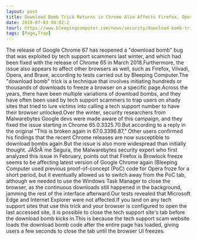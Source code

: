```yaml
---
layout: post
title: Download Bomb Trick Returns in Chrome Also Affects Firefox, Opera, Vivaldi and Brave
date: 2018-07-03 00:02:2
tourl: https://www.bleepingcomputer.com/news/security/download-bomb-trick-returns-in-chrome-also-affects-firefox-opera-vivaldi-and-brave/
tags: [Page,Trap]
---
```

The release of Google Chrome 67 has reopened a "download bomb" bug that was exploited by tech support scammers last winter, and which had been fixed with the release of Chrome 65 in March 2018.Furthermore, the issue also appears to affect other browsers as well, such as Firefox, Vilvadi, Opera, and Brave, according to tests carried out by Bleeping Computer.The "download bomb" trick is a technique that involves initiating hundreds or thousands of downloads to freeze a browser on a specific page.Across the years, there have been multiple variations of download bombs, and they have often been used by tech support scammers to trap users on shady sites that tried to lure victims into calling a tech support number to have their browser unlocked.Over the winter, security researchers from Malwarebytes Google devs were made aware of this campaign, and they fixed the issue starting in Chrome 65.0.3325.70.But according to a reply in the original "This is broken again in 67.0.3396.87," Other users confirmed his findings that the recent Chrome releases are now susceptible to download bombs again.But the issue is also more widespread than initially thought. JĂŠrĂ´me Segura, the Malwarebytes security expert who first analyzed this issue in February, points out that Firefox is Browlock freeze seems to be affecting latest version of Google Chrome again (Bleeping Computer used previous proof-of-concept (PoC) code for Opera froze for a short period, but it eventually allowed us to switch away from the PoC tab, although we needed to use the Windows Task Manager to close the browser, as the continuous downloads still happened in the background, jamming the rest of the interface afterward.Our tests revealed that Microsoft Edge and Internet Explorer were not affected.If you land on any tech support sites that use this trick and your browser is configured to open the last accessed site, it is possible to close the tech support site's tab before the download bomb kicks in.This is because the tech support scam website loads the download bomb code after the entire page has loaded, giving users a few seconds to close the tab until the browser UI freezes.